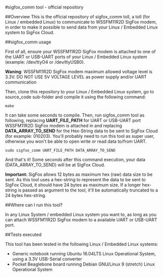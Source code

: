 #sigfox_comm tool - official repository

##Overview
This is the official repository of sigfox_comm toll, a toll (for Linux / embedded Linux) to communicate to WSSFM11R2D SigFox modem, in order to make it possible to send data from your Linux / Embedded Linux system to SigFox Cloud.


##sigfox_comm usage

First of all, ensure your WSSFM11R2D SigFox modem is attached to one of the UART or USB-UART ports of your Linux / Embedded Linux system (example: /dev/ttyO4 or /dev/ttyUSB0). 

**Waning**: WSSFM11R2D SigFox modem maximum allowed voltage level is 3.3V. DO NOT USE 5V VOLTAGE LEVEL as power supply and/or UART communication

Then, clone this repository to your Linux / Embedded Linux system, go to source_code sub-folder and compile it using the following command:


```
make
```

It can take some seconds to compile. Then, run sigfox_comm tool as following, replacing **UART_FILE_PATH** for UART or USB-UART port WSSFM11R2D SigFox modem is attached in and replacing **DATA_ARRAY_TO_SEND** for the Hex-String data to be sent to SigFox Cloud (for example: 010203). You'll probably need to run this tool as super user, otherwise you won't be able to open write or read data to/from UART.


```
sudo sigfox_comm UART_FILE_PATH DATA_ARRAY_TO_SEND
```

And that's it! Some seconds after this command execution, your data (DATA_ARRAY_TO_SEND) will be at SigFox Cloud.


**Important:** SigFox allows 12 bytes as maximum hex (raw) data size to be sent. As this tool uses a hex-string to represent the data to be sent to SigFox Cloud, it should have 24 bytes as maximum size. If a longer hex-string is passed as argument to the tool, it'll be automatically truncated to a 24 bytes hex-string.


##Where can I run this tool?

In any Linux System / embedded Linux system you want to, as long as you can attach WSSFM11R2D SigFox modem to a available UART or USB-UART port.


##Tests executed

This tool has been tested in the following Linux / Embedded Linux systems:

* Generic notebook running Ubuntu 16.04LTS Linux Operational System, using a 3.3V USB-Serial converter
* Pocket Beaglebone board running Debian GNU/Linux 9 (stretch) Linux Operational System


